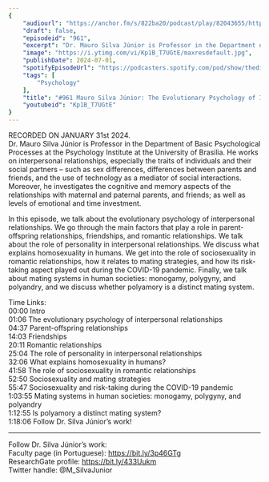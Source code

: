 ```yaml
---
{
	"audiourl": "https://anchor.fm/s/822ba20/podcast/play/82043655/https%3A%2F%2Fd3ctxlq1ktw2nl.cloudfront.net%2Fstaging%2F2024-0-31%2F30d8021b-ad5a-87e1-0213-873d4c892d88.m4a",
	"draft": false,
	"episodeid": "961",
	"excerpt": "Dr. Mauro Silva Júnior is Professor in the Department of Basic Psychological Processes at the Psychology Institute at the University of Brasilia. He works on interpersonal relationships, especially the traits of individuals and their social partners – such as sex differences, differences between parents and friends, and the use of technology as a mediator of social interactions. Moreover, he investigates the cognitive and memory aspects of the relationships with maternal and paternal parents, and friends; as well as levels of emotional and time investment.",
	"image": "https://i.ytimg.com/vi/Kp1B_T7UGtE/maxresdefault.jpg",
	"publishDate": 2024-07-01,
	"spotifyEpisodeUrl": "https://podcasters.spotify.com/pod/show/thedissenter/episodes/961-Mauro-Silva-Jnior-The-Evolutionary-Psychology-of-Interpersonal-Relationships-e2f69a7",
	"tags": [
		"Psychology"
	],
	"title": "#961 Mauro Silva Júnior: The Evolutionary Psychology of Interpersonal Relationships",
	"youtubeid": "Kp1B_T7UGtE"
}
---
```

RECORDED ON JANUARY 31st 2024.  
Dr. Mauro Silva Júnior is Professor in the Department of Basic Psychological Processes at the Psychology Institute at the University of Brasilia. He works on interpersonal relationships, especially the traits of individuals and their social partners – such as sex differences, differences between parents and friends, and the use of technology as a mediator of social interactions. Moreover, he investigates the cognitive and memory aspects of the relationships with maternal and paternal parents, and friends; as well as levels of emotional and time investment.

In this episode, we talk about the evolutionary psychology of interpersonal relationships. We go through the main factors that play a role in parent-offspring relationships, friendships, and romantic relationships. We talk about the role of personality in interpersonal relationships. We discuss what explains homosexuality in humans. We get into the role of sociosexuality in romantic relationships, how it relates to mating strategies, and how its risk-taking aspect played out during the COVID-19 pandemic. Finally, we talk about mating systems in human societies: monogamy, polygyny, and polyandry, and we discuss whether polyamory is a distinct mating system.

Time Links:  
<time>00:00</time> Intro  
<time>01:06</time> The evolutionary psychology of interpersonal relationships  
<time>04:37</time> Parent-offspring relationships  
<time>14:03</time> Friendships  
<time>20:11</time> Romantic relationships  
<time>25:04</time> The role of personality in interpersonal relationships  
<time>32:06</time> What explains homosexuality in humans?  
<time>41:58</time> The role of sociosexuality in romantic relationships  
<time>52:50</time> Sociosexuality and mating strategies  
<time>55:47</time> Sociosexuality and risk-taking during the COVID-19 pandemic  
<time>1:03:55</time> Mating systems in human societies: monogamy, polygyny, and polyandry  
<time>1:12:55</time> Is polyamory a distinct mating system?  
<time>1:18:06</time> Follow Dr. Silva Júnior’s work!

---

Follow Dr. Silva Júnior’s work:  
Faculty page (in Portuguese): https://bit.ly/3p46GTg  
ResearchGate profile: https://bit.ly/433Uukm  
Twitter handle: @M_SilvaJunior

